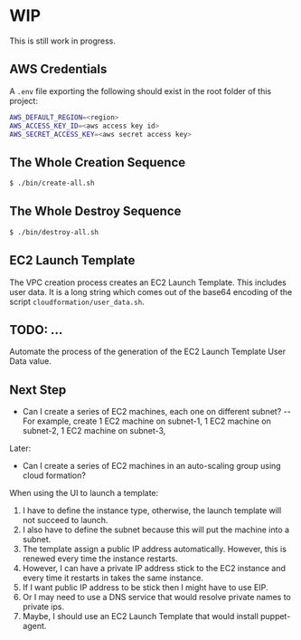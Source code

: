 # WIP

This is still work in progress.

## AWS Credentials

A `.env` file exporting the following should exist in the root folder of this project:

```bash
AWS_DEFAULT_REGION=<region>
AWS_ACCESS_KEY_ID=<aws access key id>
AWS_SECRET_ACCESS_KEY=<aws secret access key>
```

## The Whole Creation Sequence

``` bash
$ ./bin/create-all.sh
```

## The Whole Destroy Sequence

```bash
$ ./bin/destroy-all.sh
```

## EC2 Launch Template

The VPC creation process creates an EC2 Launch Template. This includes user data. It is a long string which comes out
of the base64 encoding of the script `cloudformation/user_data.sh`.

## TODO: ...

Automate the process of the generation of the EC2 Launch Template User Data value.

## Next Step

- Can I create a series of EC2 machines, each one on different subnet? 
-- For example, create 1 EC2 machine on subnet-1,
                       1 EC2 machine on subnet-2,
                       1 EC2 machine on subnet-3,

Later:
- Can I create a series of EC2 machines in an auto-scaling group using cloud formation?

When using the UI to launch a template:

1. I have to define the instance type, otherwise, the launch template will not succeed to launch.
2. I also have to define the subnet because this will put the machine into a subnet.
3. The template assign a public IP address automatically. However, this is renewed every time the instance restarts.
4. However, I can have a private IP address stick to the EC2 instance and every time it restarts in takes the same
instance.
5. If I want public IP address to be stick then I might have to use EIP.
6. Or I may need to use a DNS service that would resolve private names to private ips.
7. Maybe, I should use an EC2 Launch Template that would install puppet-agent.



